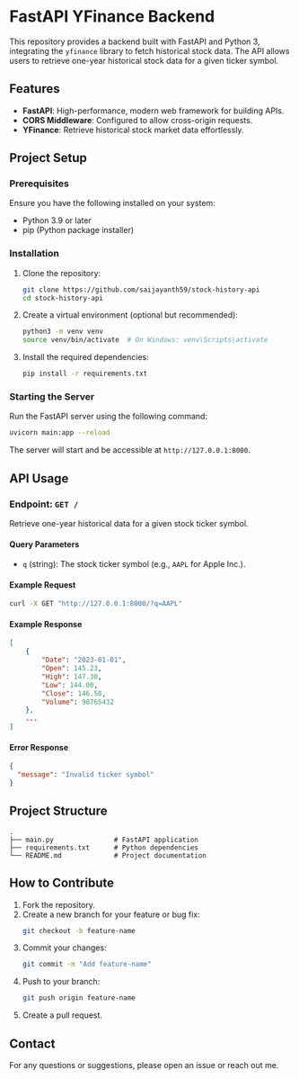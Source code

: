 # FastAPI YFinance Backend

This repository provides a backend built with FastAPI and Python 3, integrating the `yfinance` library to fetch historical stock data. The API allows users to retrieve one-year historical stock data for a given ticker symbol.

## Features

- **FastAPI**: High-performance, modern web framework for building APIs.
- **CORS Middleware**: Configured to allow cross-origin requests.
- **YFinance**: Retrieve historical stock market data effortlessly.

## Project Setup

### Prerequisites

Ensure you have the following installed on your system:

- Python 3.9 or later
- pip (Python package installer)

### Installation

1. Clone the repository:

   ```bash
   git clone https://github.com/saijayanth59/stock-history-api
   cd stock-history-api
   ```

2. Create a virtual environment (optional but recommended):

   ```bash
   python3 -m venv venv
   source venv/bin/activate  # On Windows: venv\Scripts\activate
   ```

3. Install the required dependencies:
   ```bash
   pip install -r requirements.txt
   ```

### Starting the Server

Run the FastAPI server using the following command:

```bash
uvicorn main:app --reload
```

The server will start and be accessible at `http://127.0.0.1:8000`.

## API Usage

### Endpoint: `GET /`

Retrieve one-year historical data for a given stock ticker symbol.

#### Query Parameters

- `q` (string): The stock ticker symbol (e.g., `AAPL` for Apple Inc.).

#### Example Request

```bash
curl -X GET "http://127.0.0.1:8000/?q=AAPL"
```

#### Example Response

```json
[
    {
        "Date": "2023-01-01",
        "Open": 145.23,
        "High": 147.30,
        "Low": 144.00,
        "Close": 146.50,
        "Volume": 98765432
    },
    ...
]
```

#### Error Response

```json
{
  "message": "Invalid ticker symbol"
}
```

## Project Structure

```
.
├── main.py               # FastAPI application
├── requirements.txt      # Python dependencies
└── README.md             # Project documentation
```

## How to Contribute

1. Fork the repository.
2. Create a new branch for your feature or bug fix:
   ```bash
   git checkout -b feature-name
   ```
3. Commit your changes:
   ```bash
   git commit -m "Add feature-name"
   ```
4. Push to your branch:
   ```bash
   git push origin feature-name
   ```
5. Create a pull request.

## Contact

For any questions or suggestions, please open an issue or reach out me.
